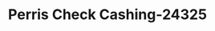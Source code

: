 ---
f_zip-code: 92570
f_state-code: CA
title: Perris Check Cashing-24325
f_phone: 951-657-9660
f_city-only: Perris
f_address: 277 East 4Th Perris
f_location-unique-id: '24325'
slug: perris-check-cashing-24325
updated-on: '2024-05-30T13:46:58.046Z'
created-on: '2024-05-30T13:36:59.803Z'
published-on: '2024-05-30T13:54:32.469Z'
f_city-state: cms/city/perris-ca.md
f_company: cms/company/perris-check-cashing.md
f_state: cms/state/california.md
layout: '[payday-loan].html'
tags: payday-loan
---